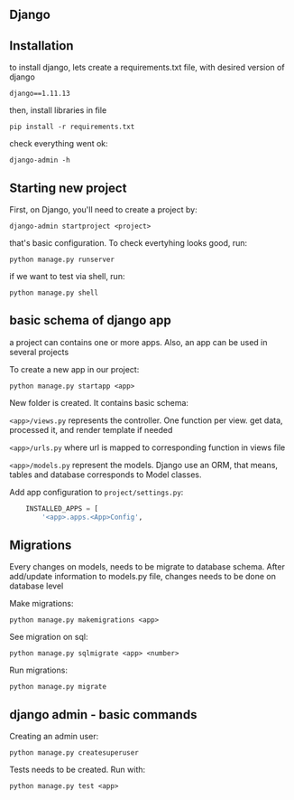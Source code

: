 ## Django

## Installation

to install django, lets create a requirements.txt file, with desired version of django

`django==1.11.13`

then, install libraries in file

`pip install -r requirements.txt`

check everything went ok:

`django-admin -h`

## Starting new project

First, on Django, you'll need to create a project by:

`django-admin startproject <project>`

that's basic configuration. To check evertyhing looks good, run:

`python manage.py runserver`

if we want to test via shell, run:

`python manage.py shell`


## basic schema of django app
a project can contains one or more apps. Also, an app can be used in several projects

To create a new app in our project:

`python manage.py startapp <app>`

New folder is created. It contains basic schema:

`<app>/views.py`
    represents the controller. One function per view. get data, processed it, and render template if needed

`<app>/urls.py`
    where url is mapped to corresponding function in views file

`<app>/models.py`
    represent the models. Django use an ORM, that means, tables and database corresponds to Model classes.

Add app configuration to `project/settings.py`:
```python
    INSTALLED_APPS = [
        '<app>.apps.<App>Config',
```

## Migrations

Every changes on models, needs to be migrate to database schema.
After add/update information to models.py file, changes needs to be done on database level

Make migrations:

`python manage.py makemigrations <app>`

See migration on sql:

`python manage.py sqlmigrate <app> <number>`

Run migrations:

`python manage.py migrate`

## django admin - basic commands

Creating an admin user:

`python manage.py createsuperuser`

Tests needs to be created. Run with:

`python manage.py test <app>`
